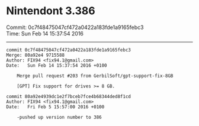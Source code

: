 # Nintendont 3.386
Commit: 0c7f48475047cf472a0422a183fde1a9165febc3  
Time: Sun Feb 14 15:37:54 2016   

-----

```
commit 0c7f48475047cf472a0422a183fde1a9165febc3
Merge: 80a92e4 9715588
Author: FIX94 <fix94.1@gmail.com>
Date:   Sun Feb 14 15:37:54 2016 +0100

    Merge pull request #203 from GerbilSoft/gpt-support-fix-8GB
    
    [GPT] Fix support for drives >= 8 GB.
```

```
commit 80a92e4939dc1e2f7bceb7fce4b68344ded8f1cd
Author: FIX94 <fix94.1@gmail.com>
Date:   Fri Feb 5 15:57:00 2016 +0100

    -pushed up version number to 386
```
